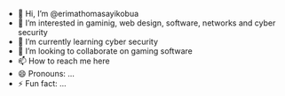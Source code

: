 - 👋 Hi, I’m @erimathomasayikobua
- 👀 I’m interested in gaminig, web design, software, networks and cyber security
- 🌱 I’m currently learning cyber security
- 💞️ I’m looking to collaborate on gaming software
- 📫 How to reach me here
- 😄 Pronouns: ...
- ⚡ Fun fact: ...

<!---
erimathomasayikobua/erimathomasayikobua is a ✨ special ✨ repository because its `README.md` (this file) appears on your GitHub profile.
You can click the Preview link to take a look at your changes.
--->
